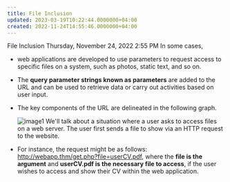 ```yaml
---
title: File Inclusion
updated: 2023-03-19T10:22:44.0000000+04:00
created: 2022-11-24T14:55:46.0000000+04:00
---
```


File Inclusion
Thursday, November 24, 2022
2:55 PM
In some cases,

- web applications are developed to use parameters to request access to specific files on a system, such as photos, static text, and so on.
- The **query parameter strings known as parameters** are added to the URL and can be used to retrieve data or carry out activities based on user input.
- The key components of the URL are delineated in the following graph.
  
  ![image1](image1-172.png)
  We'll talk about a situation where a user asks to access files on a web server. The user first sends a file to show via an HTTP request to the website.
- For instance, the request might be as follows: <http://webapp.thm/get.php?file=userCV.pdf>, where the **file is the argument** and **userCV.pdf is the necessary file to access**, if the user wishes to access and show their CV within the web application.